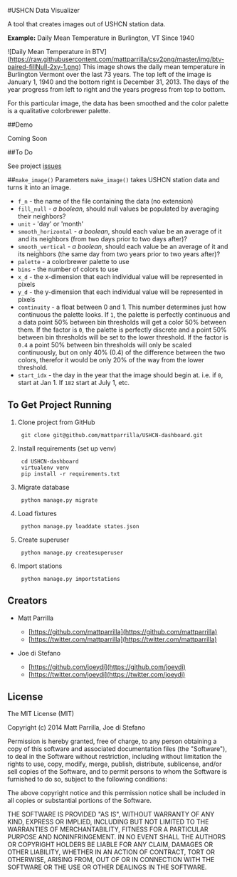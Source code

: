 #USHCN Data Visualizer

A tool that creates images out of USHCN station data.

**Example:** Daily Mean Temperature in Burlington, VT Since 1940

![Daily Mean Temperature in BTV]
(https://raw.githubusercontent.com/mattparrilla/csv2png/master/img/btv-paired-fillNull-2xy-1.png)
This image shows the daily mean temperature in Burlington Vermont over the last 73 years. The top left of the image is January 1, 1940 and the bottom right is December 31, 2013. The days of the year progress from left to right and the years progress from top to bottom.

For this particular image, the data has been smoothed and the color palette is a qualitative colorbrewer palette.

##Demo

Coming Soon

##To Do

See project [issues](https://github.com/mattparrilla/csv2png/issues)

##`make_image()` Parameters
`make_image()` takes USHCN station data and turns it into an image.

- `f_n` - the name of the file containing the data (no extension)
- `fill_null` - *a boolean*, should null values be populated by averaging their neighbors?
- `unit` - 'day' or 'month'
- `smooth_horizontal` - *a boolean*, should each value be an average of it and its neighbors (from two days prior to two days after)?
- `smooth_vertical` - *a boolean*, should each value be an average of it and its neighbors (the same day from two years prior to two years after)?
- `palette` - a colorbrewer palette to use
- `bins` - the number of colors to use
- `x_d` - the x-dimension that each individual value will be represented in pixels
- `y_d` - the y-dimension that each individual value will be represented in pixels
- `continuity` - a float between 0 and 1.
This number determines just how continuous the palette looks. If `1`, the palette is perfectly continuous and a data point 50% between bin thresholds will get a color 50% between them. If the factor is `0`, the palette is perfectly discrete and a point 50% between bin thresholds will be set to the lower threshold. If the factor is `0.4` a point 50% between bin thresholds will only be scaled continuously, but on only 40% (0.4) of the difference between the two colors, therefor it would be only 20% of the way from the lower threshold.
- `start_idx` - the day in the year that the image should begin at.
i.e. if `0`, start at Jan 1. If `182` start at July 1, etc.

## To Get Project Running

1. Clone project from GitHub

        git clone git@github.com/mattparrilla/USHCN-dashboard.git

2. Install requirements (set up venv)

        cd USHCN-dashboard
        virtualenv venv
        pip install -r requirements.txt

3. Migrate database

        python manage.py migrate

4. Load fixtures

        python manage.py loaddate states.json

5. Create superuser

        python manage.py createsuperuser

6. Import stations

        python manage.py importstations

## Creators

- Matt Parrilla
    - [https://github.com/mattparrilla](https://github.com/mattparrilla)
    - [https://twitter.com/mattparrilla](https://twitter.com/mattparrilla)

- Joe di Stefano
    - [https://github.com/joeydi](https://github.com/joeydi)
    - [https://twitter.com/joeydi](https://twitter.com/joeydi)

## License

The MIT License (MIT)

Copyright (c) 2014 Matt Parrilla, Joe di Stefano

Permission is hereby granted, free of charge, to any person obtaining a copy
of this software and associated documentation files (the "Software"), to deal
in the Software without restriction, including without limitation the rights
to use, copy, modify, merge, publish, distribute, sublicense, and/or sell
copies of the Software, and to permit persons to whom the Software is
furnished to do so, subject to the following conditions:

The above copyright notice and this permission notice shall be included in all
copies or substantial portions of the Software.

THE SOFTWARE IS PROVIDED "AS IS", WITHOUT WARRANTY OF ANY KIND, EXPRESS OR
IMPLIED, INCLUDING BUT NOT LIMITED TO THE WARRANTIES OF MERCHANTABILITY,
FITNESS FOR A PARTICULAR PURPOSE AND NONINFRINGEMENT. IN NO EVENT SHALL THE
AUTHORS OR COPYRIGHT HOLDERS BE LIABLE FOR ANY CLAIM, DAMAGES OR OTHER
LIABILITY, WHETHER IN AN ACTION OF CONTRACT, TORT OR OTHERWISE, ARISING FROM,
OUT OF OR IN CONNECTION WITH THE SOFTWARE OR THE USE OR OTHER DEALINGS IN THE
SOFTWARE.
